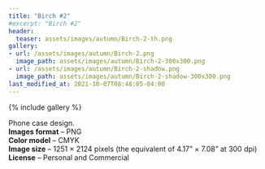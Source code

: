 ```yaml
---
title: "Birch #2"
#excerpt: "Birch #2"
header:
  teaser: assets/images/autumn/Birch-2-th.png
gallery:
- url: /assets/images/autumn/Birch-2.png
  image_path: assets/images/autumn/Birch-2-300x300.png
- url: /assets/images/autumn/Birch-2-shadow.png
  image_path: assets/images/autumn/Birch-2-shadow-300x300.png
last_modified_at: 2021-10-07T08:48:05-04:00
---
```


{% include gallery %}

Phone case design.<br/>
**Images format** – PNG<br/>
**Color model** – CMYK<br/>
**Image size** – 1251 × 2124 pixels (the equivalent of 4.17” × 7.08” at 300 dpi)<br/>
**License** – Personal and Commercial<br/><br/>
